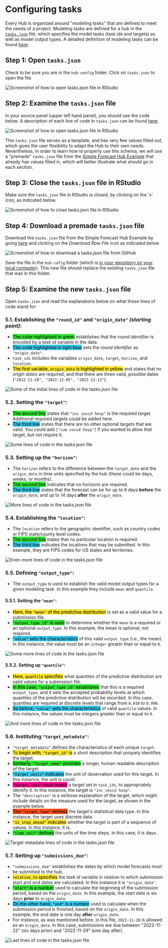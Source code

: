# Configuring tasks  

Every Hub is organized around "modeling tasks" that are defined to meet the needs of a project. Modeling tasks are defined for a hub in the [`tasks.json`](../user-guide/hub-config.md#model-tasks-tasks-json-interactive-schema) file, which specifies the model tasks (task ids and targets) as well as model output types. A detailed definition of modeling tasks can be found [here](../user-guide/tasks.md).  

## Step 1: Open `tasks.json`  

Check to be sure you are in  the `hub-config` folder. Click on `tasks.json` to open the file.  

![Screenshot of how to open tasks.json file in RStudio](../images/tasks_json.png)  

## Step 2: Examine the `tasks.json` file  

In your source panel (upper left hand panel), you should see the code below. A description of each line of code in `tasks.json` can be found [here](../user-guide/hub-config.md#model-tasks-tasks-json-interactive-schema).  

![Screenshot of how to open tasks.json file in RStudio](../images/tasks_schema_0.png)  

This `tasks.json` file serves as a template, and has very few values filled out, which gives the user flexibility to adapt the Hub to their own needs. Nevertheless, in order to learn how to properly use this schema, we will use a "premade" `tasks.json` file from the [Simple Forecast Hub Example](https://github.com/Infectious-Disease-Modeling-Hubs/example-simple-forecast-hub) that already has values filled in, which will better illustrate what should go in each section.  

## Step 3: Close the `tasks.json` file in RStudio  

Make sure the `tasks.json` file in RStudio is closed, by clicking on the 'x' icon, as indicated below.  

![Screenshot of how to close tasks.json file in RStudio](../images/tasks_close.png)  

## Step 4: Download a premade `tasks.json` file  

Download the `tasks.json` file from the Simple Forecast Hub Example by going [here](https://github.com/Infectious-Disease-Modeling-Hubs/example-simple-forecast-hub/blob/main/hub-config/tasks.json) and clicking on the *Download Raw File* icon as indicated below.  

![Screenshot of how to download a tasks.json file from GitHub](../images/tasks_download.png)  

Save the file in the `hub-cofig` folder (which is [in your repository on your local computer](getting-started.md#step-4-clone-your-repository)). This new file should replace the existing `tasks.json` file that was in this folder.  

## Step 5: Examine the new `tasks.json` file  

Open `tasks.json` and read the explanations below on what these lines of code stand for:  

### 5.1. Establishing the `"round_id"` and `"origin_date"` *(starting point)*:  
- <mark style="background-color: #32E331">The code highlighted in green</mark> establishes that the *round identifier* is encoded by a *task id* variable in the data.  
- <mark style="background-color: #38C7ED">The code highlighted in light blue</mark> sets the *round identifier* as `"origin_date"`.
- `task_ids` includes the variables `origin_date`, `target`, `horizon`, and `location`.  
- <mark style="background-color: #FFE331">The first variable, `origin_date` is highlighted in yellow</mark> and states that no *origin dates* are required, and that there are three valid, possible dates (`"2022-11-28", "2022-12-05", "2022-12-12"`).  

![Some of the initial lines of code in the tasks.json file](../images/tasks_schema_1.png)  

### 5.2. Setting the `"target"`:  
- <mark style="background-color: #32E331">The second line</mark> states that `"inc covid hosp"` is the required target. Additional required targets could be added here.  
- <mark style="background-color: #38C7ED">The third line</mark> states that there are no other optional targets that are valid. You could add `["cum covid hosp"]` if you wanted to allow that target, but not require it.  

![Some lines of code in the tasks.json file](../images/tasks_schema_2.png)  

### 5.3. Setting up the `"horizon"`:  
- The `horizon` refers to the difference between the `target_date` and the `origin_date` in time units specified by the hub (these could be days, weeks, or months).  
- <mark style="background-color: #32E331">The second line</mark> indicates that no horizons are required.  
- <mark style="background-color: #38C7ED">The third line</mark> states that the forecast can be for up to 6 days **before** the `origin_date`, and up to 14 days **after** the `origin_date`.  

![More lines of code in the tasks.json file](../images/tasks_schema_3.png)  

### 5.4. Establishing the `"location"`:  
- The `location` refers to the geographic identifier, such as country codes or FIPS state/county level codes.  
- <mark style="background-color: #32E331">The second line</mark> states that no particular location is required.  
- <mark style="background-color: #38C7ED">The third line</mark> indicates the locations that may be submitted. In this example, they are FIPS codes for US states and territories.    

![Even more lines of code in the tasks.json file](../images/tasks_schema_4.png)  

### 5.5. Defining `"output_type"`:  
- The `output_type` is used to establish the valid model output types for a given modeling task. In this example they include `mean` and `quantile`.  

#### 5.5.1. Setting the `"mean"`:  
- <mark style="background-color: #FFE331">Here, the `"mean"` of the predictive distribution</mark> is set as a valid value for a submission file.  
- <mark style="background-color: #32E331">`"output_type_id"` is used</mark> to determine whether the `mean` is a required or an optional `output_type`. In this example, the mean is optional, not required.  
- <mark style="background-color: #38C7ED">`"value"` sets the characteristics</mark> of this valid `output_type` (i.e., the mean). In this instance, the value must be an `integer` greater than or equal to `0`.  

![Some more lines of code in the tasks.json file](../images/tasks_schema_5-1.png)  

#### 5.5.2. Setting up `"quantile"`:  
- <mark style="background-color: #FFE331">Here, `quantile` specifies</mark> what quantiles of the predictive distribution are valid values for a submission file.  
- <mark style="background-color: #32E331">In this case, `"output_type_id"` establishes</mark> that this is a required `output_type`, and it sets the accepted probability levels at which quantiles of the predictive distribution will be recorded. In this case, quantiles are required at discrete levels that range from `0.010` to `0.990`.  
- <mark style="background-color: #38C7ED">As before, `"value"` sets the characteristics</mark> of valid `quantile` values. In this instance, the values must be integers greater than or equal to `0`.  

![And more lines of code in the tasks.json file](../images/tasks_schema_5-2.png)  

### 5.6. Instituting `"target_metadata"`:  
- `"target_metadata"` defines the characteristics of each unique `target`.  
- <mark style="background-color: #FFE331">To begin with, `"target_id"` is</mark> a short description that uniquely identifies the target.  
- <mark style="background-color: #32E331">Similarly, `"target_name"` provides</mark> a longer, human readable description of the target.  
- <mark style="background-color: #38C7ED">`"target_units"` indicates</mark> the unit of observation used for this target.  In this instance, the unit is count.  
- <mark style="background-color: #F50088">`"target_keys"` must match</mark> a target set in `task_ids`, to appropriately identify it.  In this instance, the target is `"inc covid hosp"`.  
- The `"description"` is a verbose explanation of the target, which might include details on the measure used for the target, as shown in the example below.  
- <mark style="background-color: #FF4D18">The `"target_type"` defines</mark> the target's statistical data type. In this instance, the target uses discrete data.  
- <mark style="background-color: #FFE331">`"is_step_ahead"` indicates</mark> whether the target is part of a sequence of values.  In this instance, it is.  
- <mark style="background-color: #32E331">`"time_unit"` defines</mark> the units of the time steps. In this case, it is days.  

![Target metadata lines of code in the tasks.json file](../images/tasks_schema_6.png)  

### 5.7. Setting up `"submissions_due"`:  
- `"submissions_due"` establishes the dates by which model forecasts must be submitted to the hub.  
- <mark style="background-color: #FFE331">`relative_to` specifies</mark> the *task id* variable in relation to which submission start and end dates are calculated.  In this instance it is `"origin_date"`.  
- <mark style="background-color: #32E331">`"start"` is a number</mark> used to calculate the beginning of the submission period, based on the `origin_date`. In this example, the start date is six days **prior** to `origin_date`.  
- <mark style="background-color: #38C7ED">On the other hand, `"end"` is a number</mark> used to calculate when the submission period is finished, based on the `origin_date`. In this example, the end date is one day **after** `origin_date`.
- For instance, as was mentioned before, in this file, `2022-11-28` is allowed as an `origin_date`. In this case, submissions are due between "2022-11-22" (six days prior) and "2022-11-29" (one day after).  

![Last lines of code in the tasks.json file](../images/tasks_schema_7.png)  

